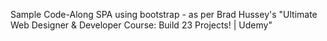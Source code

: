 Sample Code-Along SPA using bootstrap - as per Brad Hussey's "Ultimate Web Designer &amp; Developer Course: Build 23 Projects! | Udemy"
